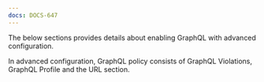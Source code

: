 ```yaml
---
docs: DOCS-647
---
```

The below sections provides details about enabling GraphQL with advanced configuration.

In advanced configuration, GraphQL policy consists of GraphQL Violations, GraphQL Profile and the URL section.